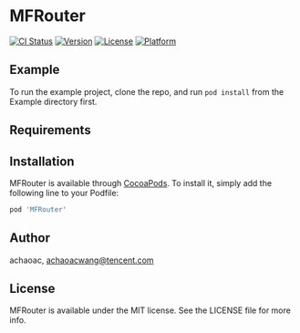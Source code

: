 # MFRouter

[![CI Status](https://img.shields.io/travis/achaoac/MFRouter.svg?style=flat)](https://travis-ci.org/achaoac/MFRouter)
[![Version](https://img.shields.io/cocoapods/v/MFRouter.svg?style=flat)](https://cocoapods.org/pods/MFRouter)
[![License](https://img.shields.io/cocoapods/l/MFRouter.svg?style=flat)](https://cocoapods.org/pods/MFRouter)
[![Platform](https://img.shields.io/cocoapods/p/MFRouter.svg?style=flat)](https://cocoapods.org/pods/MFRouter)

## Example

To run the example project, clone the repo, and run `pod install` from the Example directory first.

## Requirements

## Installation

MFRouter is available through [CocoaPods](https://cocoapods.org). To install
it, simply add the following line to your Podfile:

```ruby
pod 'MFRouter'
```

## Author

achaoac, achaoacwang@tencent.com

## License

MFRouter is available under the MIT license. See the LICENSE file for more info.
